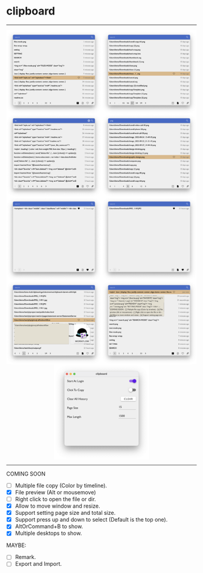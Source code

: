 <style>
.box {
    display: flex;
    justify-content: center;
    align-items: center;

    flex-wrap: wrap;
}

.img {
    width:50%;
}

</style>

# clipboard

---

<div class="box">

<img src="./text-mode.png" alt="TEXT-MODE" class="img"/>
<img src="./files-mode.png" alt="FILES-MODE" class="img"/>
<img src="./search.png" alt="SEARCH-MODE" class="img"/>
<img src="./search-1.png" alt="SEARCH-MODE" class="img"/>
<img src="./favorite.png" alt="FAVORITE" class="img"/>
<img src="./favorite-1.png" alt="FAVORITE" class="img"/>
<img src="./preview.png" alt="PREVIEW" class="img"/>
<img src="./preview-1.png" alt="PREVIEW" class="img"/>
<img src="./setting.png" alt="SETTING-MODE" class="img"/>

</div>

---

COMING SOON

-   [ ] Multiple file copy (Color by timeline).
-   [x] File preview (Alt or mousemove)
-   [ ] Right click to open the file or dir.
-   [x] Allow to move window and resize.
-   [x] Support setting page size and total size.
-   [x] Support press up and down to select (Default is the top one).
-   [x] AltOrCommand+B to show.
-   [x] Multiple desktops to show.

MAYBE:

-   [ ] Remark.
-   [ ] Export and Import.
